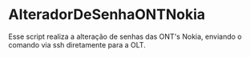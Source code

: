 # AlteradorDeSenhaONTNokia
Esse script realiza a alteração de senhas das ONT's Nokia, enviando o comando via ssh diretamente para a OLT.
